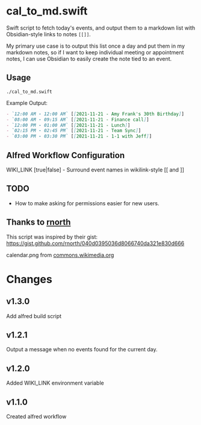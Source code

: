 # cal_to_md.swift
Swift script to fetch today's events, and output them to a markdown list with Obsidian-style links to notes `[[]]`. 

My primary use case is to output this list once a day and put them in my markdown notes, so if I want to keep individual meeting or appointment notes, I can use Obsidian to easily create the note tied to an event.

## Usage

```shell
./cal_to_md.swift
```

Example Output:
```markdown
- `12:00 AM - 12:00 AM` [[2021-11-21 - Amy Frank's 30th Birthday]]
- `08:00 AM - 09:15 AM` [[2021-11-21 - Finance call]]
- `12:00 PM - 01:00 AM` [[2021-11-21 - Lunch]]
- `02:15 PM - 02:45 PM` [[2021-11-21 - Team Sync]]
- `03:00 PM - 03:30 PM` [[2021-11-21 - 1-1 with Jeff]]
```



## Alfred Workflow Configuration
WIKI_LINK [true|false] - Surround event names in wikilink-style [[ and ]]

## TODO
- How to make asking for permissions easier for new users.

## Thanks to [rnorth](https://gist.github.com/rnorth)
This script was inspired by their gist: https://gist.github.com/rnorth/040d0395036d8066740da321e830d666

calendar.png from [commons.wikimedia.org](https://commons.wikimedia.org/wiki/File:Calendar_vmc2015.png)

# Changes
## v1.3.0
Add alfred build script

## v1.2.1
Output a message when no events found for the current day.

## v1.2.0
Added WIKI_LINK environment variable

## v1.1.0
Created alfred workflow

